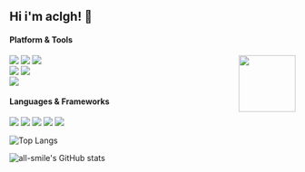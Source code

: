 ## Hi i'm aclgh! 👋
#### Platform & Tools
<a href="https://count.getloli.com/"><img src="https://moecounter.dreamerhe.cn/aclgh?theme=asoul" height="100" align="right"></a>
[![](https://img.shields.io/badge/OS-Ubautu-77216F?style=for-the-badge&logo=ubuntu&logoColor=ffffff)](https://ubuntu.com/)
[![](https://img.shields.io/badge/macOS-Sequoia-292e33?style=for-the-badge&logo=apple&logoColor=ffffff)](https://www.apple.com/macos/big-sur/)
[![](https://img.shields.io/badge/Windows-11-4e9eee?style=for-the-badge&logo=windows&logoColor=ffffff)](https://www.microsoft.com/windows/windows-11)   
[![](https://img.shields.io/badge/Redmi-k70pro-FF7E00?style=for-the-badge&logo=xiaomi&logoColor=ffffff)](https://www.samsung.com/us/app/mobile/galaxy-s20-5g/)
[![](https://img.shields.io/badge/iPhone-SE%203-999999?style=for-the-badge&logo=apple&logoColor=ffffff)](https://www.apple.com/)   
[![](https://img.shields.io/badge/IDE-Visual%20Studio%20Code-blue?style=for-the-badge&logo=visual-studio-code&logoColor=ffffff)](https://code.visualstudio.com/)

#### Languages & Frameworks
[![](https://img.shields.io/badge/-Docker-2496ED?style=for-the-badge&logo=docker&logoColor=ffffff)](https://www.docker.com/)
[![](https://img.shields.io/badge/-Nginx-269539?style=for-the-badge&logo=nginx&logoColor=ffffff)](https://nginx.org/)
[![](https://img.shields.io/badge/-Python-3776AB?style=for-the-badge&logo=python&logoColor=ffffff)](https://www.python.org/)
[![](https://img.shields.io/badge/-C++-00599C?style=for-the-badge&logo=c%2B%2B&logoColor=ffffff)](https://isocpp.org/)
[![](https://img.shields.io/badge/-TypeScript-007acc?style=for-the-badge&logo=typescript&logoColor=white)](https://www.typescriptlang.org/)




![Top Langs](https://github-readme-stats.vercel.app/api/top-langs/?username=aclgh&layout=compact&theme=tokyonight)

![all-smile's GitHub stats](https://github-readme-stats.vercel.app/api?username=aclgh&show_icons=true&theme=tokyonight)
<!--
**aclgh/aclgh** is a ✨ _special_ ✨ repository because its `README.md` (this file) appears on your GitHub profile.

Here are some ideas to get you started:

- 🔭 I’m currently working on ...
- 🌱 I’m currently learning ...
- 👯 I’m looking to collaborate on ...
- 🤔 I’m looking for help with ...
- 💬 Ask me about ...
- 📫 How to reach me: ...
- 😄 Pronouns: ...
- ⚡ Fun fact: ...
-->
